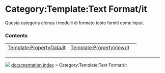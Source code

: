 # Category:Template:Text Format/it
Questa categoria elenca i modelli di formato testo forniti come input.

### Contents

|     |     |     |
| --- | --- | --- |
| [Template:PropertyData/it](Template_PropertyData/it.md) | [Template:PropertyView/it](Template_PropertyView/it.md) |



---
![](images/Button_right.svg) [documentation index](../README.md) > Category:Template:Text Format/it
